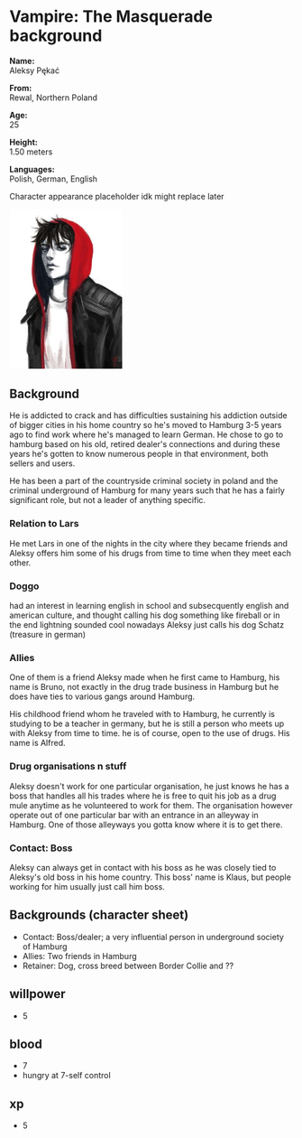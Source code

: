 # Vampire: The Masquerade background

**Name:**   
Aleksy Pękać

**From:**   
Rewal, Northern Poland

**Age:**    
25

**Height:**     
1.50 meters

**Languages:**  
Polish, German, English

Character appearance placeholder idk might replace later

<img src="potential character art.jpg" alt="character appearance" width="200"/>

## Background

He is addicted to crack and has difficulties sustaining his addiction outside of bigger cities in his home country so he's moved to Hamburg 3-5 years ago to find work where he's managed to learn German. He chose to go to hamburg based on his old, retired dealer's connections and during these years he's gotten to know numerous people in that environment, both sellers and users.

He has been a part of the countryside criminal society in poland and the criminal underground of Hamburg for many years such that he has a fairly significant role, but not a leader of anything specific.

### Relation to Lars
He met Lars in one of the nights in the city where they became friends and Aleksy offers him some of his drugs from time to time when they meet each other.

### Doggo
had an interest in learning english in school and subsecquently english and american culture, and thought calling his dog something like fireball or in the end lightning sounded cool
nowadays Aleksy just calls his dog Schatz (treasure in german)

### Allies
One of them is a friend Aleksy made when he first came to Hamburg, his name is Bruno, not exactly in the drug trade business in Hamburg but he does have ties to various gangs around Hamburg.

His childhood friend whom he traveled with to Hamburg, he currently is studying to be a teacher in germany, but he is still a person who meets up with Aleksy from time to time. he is of course, open to the use of drugs. His name is Alfred. 

### Drug organisations n stuff

Aleksy doesn't work for one particular organisation, he just knows he has a boss that handles all his trades where he is free to quit his job as a drug mule anytime as he volunteered to work for them. The organisation however operate out of one particular bar with an entrance in an alleyway in Hamburg. One of those alleyways you gotta know where it is to get there.

### Contact: Boss

Aleksy can always get in contact with his boss as he was closely tied to Aleksy's old boss in his home country. This boss' name is Klaus, but people working for him usually just call him boss.

## Backgrounds (character sheet)

*   Contact:    Boss/dealer; a very influential person in underground society of Hamburg
*   Allies:     Two friends in Hamburg
*   Retainer:   Dog, cross breed between Border Collie and ??

## willpower
*   5

## blood
*   7
*   hungry at 7-self control

## xp
*   5
